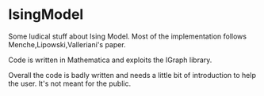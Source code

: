 # IsingModel
Some ludical stuff about Ising Model. Most of the implementation follows Menche,Lipowski,Valleriani's paper.

Code is written in Mathematica and exploits the IGraph library.

Overall the code is badly written and needs a little bit of introduction to help the user. It's not meant for the public.

